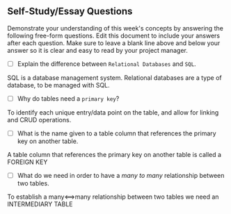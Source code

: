 ## Self-Study/Essay Questions

Demonstrate your understanding of this week's concepts by answering the following free-form questions. Edit this document to include your answers after each question. Make sure to leave a blank line above and below your answer so it is clear and easy to read by your project manager.

- [ ] Explain the difference between `Relational Databases` and `SQL`.

SQL is a database management system. Relational databases are a type of database, to be managed with SQL. 

- [ ] Why do tables need a `primary key`?

To identify each unique entry/data point on the table, and allow for linking and CRUD operations.

- [ ] What is the name given to a table column that references the primary key on another table.

A table column that references the primary key on another table is called a FOREIGN KEY

- [ ] What do we need in order to have a _many to many_ relationship between two tables.

To establish a many<==>many relationship between two tables we need an INTERMEDIARY TABLE